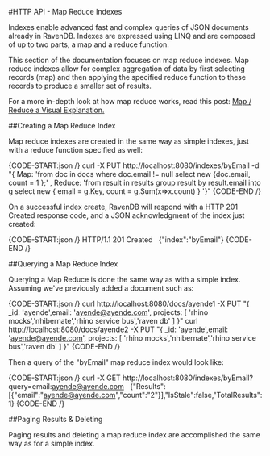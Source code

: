 #HTTP API - Map Reduce Indexes

Indexes enable advanced fast and complex queries of JSON documents already in RavenDB. Indexes are expressed using LINQ and are composed of up to two parts, a map and a reduce function.

This section of the documentation focuses on map reduce indexes. Map reduce indexes allow for complex aggregation of data by first selecting records (map) and then applying the specified reduce function to these records to produce a smaller set of results.

For a more in-depth look at how map reduce works, read this post: [Map / Reduce a Visual Explanation.](https://ayende.com/blog/4435/map-reduce-a-visual-explanation)

##Creating a Map Reduce Index

Map reduce indexes are created in the same way as simple indexes, just with a reduce function specified as well:

{CODE-START:json /}
curl -X PUT http://localhost:8080/indexes/byEmail -d "{ Map: 'from doc in docs where doc.email != null select new {doc.email, count = 1 };' ,
     Reduce: 'from result in results group result by result.email into g select new { email = g.Key, count = g.Sum(x=>x.count)  } '}"
{CODE-END /}

On a successful index create, RavenDB will respond with a HTTP 201 Created response code, and a JSON acknowledgment of the index just created:

{CODE-START:json /}
HTTP/1.1 201 Created
&nbsp;
{"index":"byEmail"}
{CODE-END /}

##Querying a Map Reduce Index

Querying a Map Reduce is done the same way as with a simple index. Assuming we've previously added a document such as:

{CODE-START:json /}
curl http://localhost:8080/docs/ayende1 -X PUT "{ _id: 'ayende',email: 'ayende@ayende.com', projects: [ 'rhino mocks','nhibernate','rhino service bus','raven db' ] }"
curl http://localhost:8080/docs/ayende2 -X PUT "{ _id: 'ayende',email: 'ayende@ayende.com', projects: [ 'rhino mocks','nhibernate','rhino service bus','raven db' ] }"
{CODE-END /}

Then a query of the "byEmail" map reduce index would look like:

{CODE-START:json /}
curl -X GET http://localhost:8080/indexes/byEmail?query=email:ayende@ayende.com
&nbsp;
{"Results":[{"email":"ayende@ayende.com","count":"2"}],"IsStale":false,"TotalResults":1}
{CODE-END /}

##Paging Results & Deleting

Paging results and deleting a map reduce index are accomplished the same way as for a simple index.